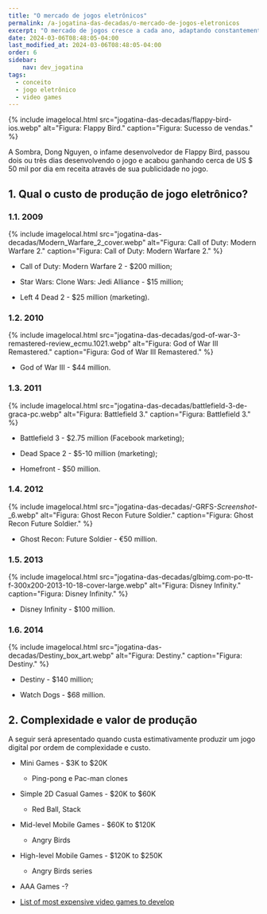 ```yaml
---
title: "O mercado de jogos eletrônicos"
permalink: /a-jogatina-das-decadas/o-mercado-de-jogos-eletronicos
excerpt: "O mercado de jogos cresce a cada ano, adaptando constantemente o produto para atrair novos jogadores."
date: 2024-03-06T08:48:05-04:00
last_modified_at: 2024-03-06T08:48:05-04:00
order: 6
sidebar:
    nav: dev_jogatina
tags:
  - conceito
  - jogo eletrônico
  - video games   
---
```


{% include imagelocal.html
    src="jogatina-das-decadas/flappy-bird-ios.webp"
    alt="Figura: Flappy Bird."
    caption="Figura: Sucesso de vendas."
%}

A Sombra, Dong Nguyen, o infame desenvolvedor de Flappy Bird, passou dois ou três dias desenvolvendo o jogo e acabou ganhando cerca de US $ 50 mil por dia em receita através de sua publicidade no jogo.

## 1. Qual o  custo de produção de jogo eletrônico?

### 1.1. 2009

{% include imagelocal.html
    src="jogatina-das-decadas/Modern_Warfare_2_cover.webp"
    alt="Figura: Call of Duty: Modern Warfare 2."
    caption="Figura: Call of Duty: Modern Warfare 2."
%}

- Call of Duty: Modern Warfare 2 - $200 million;

- Star Wars: Clone Wars: Jedi Alliance - $15 million;

- Left 4 Dead 2 - $25 million (marketing).

### 1.2. 2010

{% include imagelocal.html
    src="jogatina-das-decadas/god-of-war-3-remastered-review_ecmu.1021.webp"
    alt="Figura: God of War III Remastered."
    caption="Figura: God of War III Remastered."
%}

- God of War III - $44 million.

### 1.3. 2011

{% include imagelocal.html
    src="jogatina-das-decadas/battlefield-3-de-graca-pc.webp"
    alt="Figura: Battlefield 3."
    caption="Figura: Battlefield 3."
%}

- Battlefield 3 - $2.75 million (Facebook marketing);

- Dead Space 2 - $5-10 million (marketing);

- Homefront - $50 million.

### 1.4. 2012

{% include imagelocal.html
    src="jogatina-das-decadas/-GRFS-_Screenshot_-_6.webp"
    alt="Figura: Ghost Recon Future Soldier."
    caption="Figura: Ghost Recon Future Soldier."
%}

- Ghost Recon: Future Soldier - €50 million.

### 1.5. 2013

{% include imagelocal.html
    src="jogatina-das-decadas/glbimg.com-po-tt-f-300x200-2013-10-18-cover-large.webp"
    alt="Figura: Disney Infinity."
    caption="Figura: Disney Infinity."
%}

- Disney Infinity - $100 million.

### 1.6. 2014

{% include imagelocal.html
    src="jogatina-das-decadas/Destiny_box_art.webp"
    alt="Figura: Destiny."
    caption="Figura: Destiny."
%}

- Destiny - $140 million;

- Watch Dogs - $68 million.

## 2. Complexidade e valor de produção

A seguir será apresentado quando custa estimativamente produzir um jogo digital por ordem de complexidade e custo.

- Mini Games - $3K to $20K
  - Ping-pong e Pac-man clones

- Simple 2D Casual Games -  $20K to $60K
  - Red Ball, Stack

- Mid-level Mobile Games - $60K to $120K
  - Angry Birds

- High-level Mobile Games - $120K to $250K
  - Angry Birds series

- AAA Games -?

- [List of most expensive video games to develop](https://en.wikipedia.org/wiki/List_of_most_expensive_video_games_to_develop)
